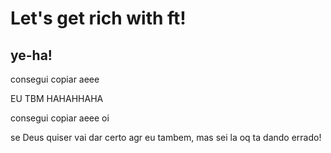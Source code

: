 #  Let's get rich with ft!


## ye-ha!

consegui copiar aeee

EU TBM HAHAHHAHA

consegui copiar aeee 
oi

se Deus quiser vai dar certo agr
eu tambem, mas sei la oq ta dando errado!